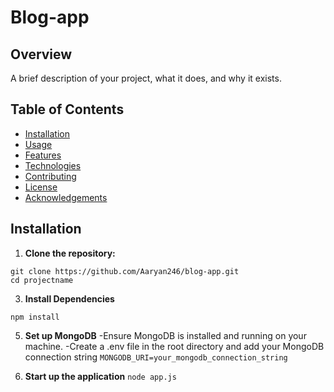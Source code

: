 # Blog-app

## Overview

A brief description of your project, what it does, and why it exists.

## Table of Contents

- [Installation](#installation)
- [Usage](#usage)
- [Features](#features)
- [Technologies](#technologies)
- [Contributing](#contributing)
- [License](#license)
- [Acknowledgements](#acknowledgements)

## Installation

1. **Clone the repository:**
```
git clone https://github.com/Aaryan246/blog-app.git
cd projectname
```

3. **Install Dependencies**
```
npm install
```
5. **Set up MongoDB**
-Ensure MongoDB is installed and running on your machine.
-Create a .env file in the root directory and add your MongoDB connection string
```MONGODB_URI=your_mongodb_connection_string```

6. **Start up the application**
```node app.js```

